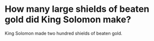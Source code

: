 # How many large shields of beaten gold did King Solomon make?

King Solomon made two hundred shields of beaten gold.
